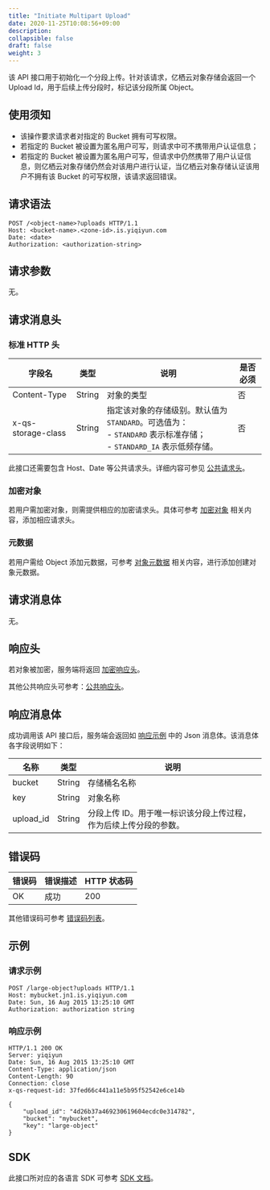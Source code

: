```yaml
---
title: "Initiate Multipart Upload"
date: 2020-11-25T10:08:56+09:00
description:
collapsible: false
draft: false
weight: 3
---
```


该 API 接口用于初始化一个分段上传。针对该请求，亿栖云对象存储会返回一个 Upload Id，用于后续上传分段时，标记该分段所属 Object。

## 使用须知

- 该操作要求请求者对指定的 Bucket 拥有可写权限。
- 若指定的 Bucket 被设置为匿名用户可写，则请求中可不携带用户认证信息；
- 若指定的 Bucket 被设置为匿名用户可写，但请求中仍然携带了用户认证信息，则亿栖云对象存储仍然会对该用户进行认证，当亿栖云对象存储认证该用户不拥有该 Bucket 的可写权限，该请求返回错误。

## 请求语法

```http
POST /<object-name>?uploads HTTP/1.1
Host: <bucket-name>.<zone-id>.is.yiqiyun.com
Date: <date>
Authorization: <authorization-string>
```

## 请求参数

无。

## 请求消息头

### 标准 HTTP 头

| 字段名 | 类型 | 说明 | 是否必须 |
| --- | --- | --- | --- |
| Content-Type | String | 对象的类型 | 否 |
| x-qs-storage-class | String | 指定该对象的存储级别。默认值为 `STANDARD`。可选值为：<br> - `STANDARD` 表示标准存储；<br> - `STANDARD_IA` 表示低频存储。 | 否  |

此接口还需要包含 Host、Date 等公共请求头。详细内容可参见 [公共请求头](/storage/object-storage/api/common_header/#请求头字段-request-header)。


### 加密对象

若用户需加密对象，则需提供相应的加密请求头。具体可参考 [加密对象](/storage/object-storage/api/object/encryption) 相关内容，添加相应请求头。

### 元数据

若用户需给 Object 添加元数据，可参考 [对象元数据](/storage/object-storage/api/metadata/#可修改的元数据) 相关内容，进行添加创建对象元数据。

## 请求消息体

无。

## 响应头

若对象被加密，服务端将返回 [加密响应头](/storage/object-storage/api/object/encryption/#加密响应头)。

其他公共响应头可参考：[公共响应头](/storage/object-storage/api/common_header/#响应头字段-response-header)。

## 响应消息体

成功调用该 API 接口后，服务端会返回如 [响应示例](#响应示例) 中的 Json 消息体。该消息体各字段说明如下：

| 名称 | 类型 | 说明 |
| --- | --- | --- |
| bucket | String | 存储桶名名称 |
| key | String | 对象名称 |
| upload_id | String | 分段上传 ID。用于唯一标识该分段上传过程，作为后续上传分段的参数。|

## 错误码

| 错误码 | 错误描述 | HTTP 状态码 |
| --- | --- | --- |
| OK | 成功 | 200 |

其他错误码可参考 [错误码列表](/storage/object-storage/api/error_code/#错误码列表)。

## 示例

### 请求示例

```http
POST /large-object?uploads HTTP/1.1
Host: mybucket.jn1.is.yiqiyun.com
Date: Sun, 16 Aug 2015 13:25:10 GMT
Authorization: authorization string
```

### 响应示例

```http
HTTP/1.1 200 OK
Server: yiqiyun
Date: Sun, 16 Aug 2015 13:25:10 GMT
Content-Type: application/json
Content-Length: 90
Connection: close
x-qs-request-id: 37fed66c441a11e5b95f52542e6ce14b

{
    "upload_id": "4d26b37a469230619604ecdc0e314782",
    "bucket": "mybucket",
    "key": "large-object"
}
```

## SDK

此接口所对应的各语言 SDK 可参考 [SDK 文档](/storage/object-storage/sdk/)。

